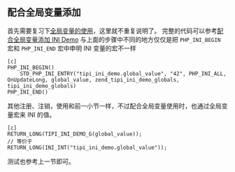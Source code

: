 ## 配合全局变量添加

首先需要复习下[全局变量的使用](/book/?p=chapt11/11-03-00-global-var)，这里就不重复说明了。
完整的代码可以参考[配合全局变量添加 INI Demo](https://github.com/reeze/tipi/tree/master/book/sample/chapt11/11-04-01-ini-set/)
与上面的步骤中不同的地方仅仅是把 `PHP_INI_BEGIN` 宏和 `PHP_INI_END` 宏中申明 INI 变量的宏不一样

    [c]
    PHP_INI_BEGIN()
        STD_PHP_INI_ENTRY("tipi_ini_demo.global_value", "42", PHP_INI_ALL, OnUpdateLong, global_value, zend_tipi_ini_demo_globals, tipi_ini_demo_globals)
    PHP_INI_END()
    
其他注册、注销，使用和前一小节一样，不过配合全局变量使用时，也通过全局变量宏来 INI 的值。

    [c]
    RETURN_LONG(TIPI_INI_DEMO_G(global_value));
    // 等价于
    RETURN_LONG(INI_INT("tipi_ini_demo.global_value"));

测试也参考上一节即可。